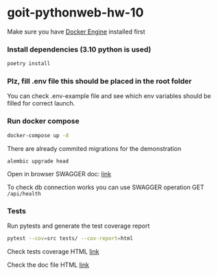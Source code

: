 # goit-pythonweb-hw-10

Make sure you have [Docker Engine](https://docs.docker.com/engine/install/) installed first

### Install dependencies (3.10 python is used)
```bash
poetry install
```

### Plz, fill .env file this should be placed in the root folder
You can check .env-example file and see which env variables should be filled for correct launch.

### Run docker compose

```bash
docker-compose up -d
```

There are already commited migrations for the demonstration

```shell
alembic upgrade head
```

Open in browser SWAGGER doc: [link](http://127.0.0.1:8000/docs)

To check db connection works you can use SWAGGER operation GET `/api/health`

### Tests

Run pytests and generate the test coverage report

```bash
pytest --cov=src tests/ --cov-report=html
```

Check tests coverage HTML
[link](htmlcov/index.html)

Check the doc file HTML
[link](docs/_build/html/index.html)